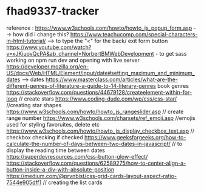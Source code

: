# fhad9337-tracker


reference :
https://www.w3schools.com/howto/howto_js_popup_form.asp --> how did i change this?
https://www.teachucomp.com/special-characters-in-html-tutorial/ --> to type the "<" for the back/ exit form button
https://www.youtube.com/watch?v=xJKiuovQcPA&ab_channel=NorbertBMWebDevelopment - to get sass working on npm run dev and opening with live server 
https://developer.mozilla.org/en-US/docs/Web/HTML/Element/input/date#setting_maximum_and_minimum_dates --> dates
https://www.masterclass.com/articles/what-are-the-different-genres-of-literature-a-guide-to-14-literary-genres book genres
https://stackoverflow.com/questions/44679128/createelement-within-for-loop // create stars
https://www.coding-dude.com/wp/css/css-star/ //creating star shapes
https://www.w3schools.com/howto/howto_js_rangeslider.asp // create range number
https://www.w3schools.com/charsets/ref_emoji.asp //emojis used for styling favoruites, delete etc 
https://www.w3schools.com/howto/howto_js_display_checkbox_text.asp // checkbox checking if checked
https://www.geeksforgeeks.org/how-to-calculate-the-number-of-days-between-two-dates-in-javascript/ // to display the reading time between dates 
https://superdevresources.com/css-button-glow-effect/
https://stackoverflow.com/questions/62589275/how-to-center-align-a-button-inside-a-div-with-absolute-position 
https://medium.com/@prvnbist/css-grid-cards-layout-aspect-ratio-7544e905dff1 // creating the list cards